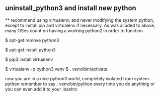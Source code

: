 ## uninstall_python3 and install new python

** recommend using virtualenv, and never modifying the system python, except to install pip and virtualenv if necessary.
As was alluded to above, many OSes count on having a working python2 in order to function


$ apt-get remove python3

$ apt-get install python3

$ pip3 install virtualenv

$ virtualenv -p python3 venv
$ . venv/bin/activate

now you are in a nice python3 world, completely isolated from system python
remember to say . venv/bin/python every time you do anything
or you can even add it to your .bashrc
